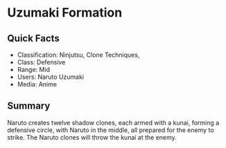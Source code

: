 # Uzumaki Formation

## Quick Facts
- Classification: Ninjutsu, Clone Techniques,
- Class: Defensive
- Range: Mid
- Users: Naruto Uzumaki
- Media: Anime

## Summary
Naruto creates twelve shadow clones, each armed with a kunai, forming a defensive circle, with Naruto in the middle, all prepared for the enemy to strike. The Naruto clones will throw the kunai at the enemy.
